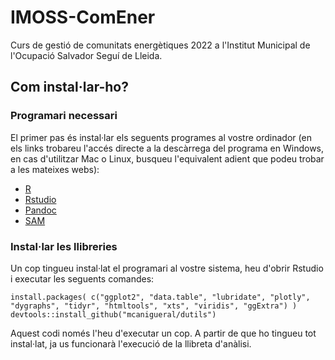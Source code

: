 # IMOSS-ComEner
Curs de gestió de comunitats energètiques 2022 a l'Institut Municipal de l'Ocupació Salvador Seguí de Lleida.

## Com instal·lar-ho?

### Programari necessari

El primer pas és instal·lar els seguents programes al vostre ordinador (en els links trobareu l'accés directe a la descàrrega del programa en Windows, en cas d'utilitzar Mac o Linux, busqueu l'equivalent adient que podeu trobar a les mateixes webs):

- [R](https://cran.r-project.org/bin/windows/base/R-4.2.2-win.exe)
- [Rstudio](https://download1.rstudio.org/desktop/windows/RStudio-2022.07.2-576.exe)
- [Pandoc](https://github.com/jgm/pandoc/releases/download/2.19.2/pandoc-2.19.2-windows-x86_64.msi)
- [SAM](https://sam.nrel.gov/download/66-sam-2021-12-02-for-windows/file.html)


### Instal·lar les llibreries

Un cop tingueu instal·lat el programari al vostre sistema, heu d'obrir Rstudio i executar les seguents comandes:
```
install.packages( c("ggplot2", "data.table", "lubridate", "plotly", "dygraphs", "tidyr", "htmltools", "xts", "viridis", "ggExtra") )
devtools::install_github("mcanigueral/dutils")
```
Aquest codi només l'heu d'executar un cop. A partir de que ho tingueu tot instal·lat, ja us funcionarà l'execució de la llibreta d'anàlisi.

